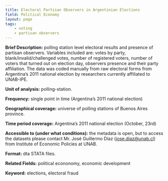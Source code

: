 ```yaml
---
title: Electoral Partisan Observers in Argentinian Elections
field: Political Economy
layout: page
tags:
    - voting
    - partisan observers
---
```


**Brief Description:** polling station level electoral results and presence of partisan observers. Variables included are: votes by party, blank/invalid/challenged votes, number of registered voters, number of voters that turned out on election day, observers presence and their party affiliation. The data was coded manually from raw electoral forms from Argentina’s 2011 national election by researchers currently affiliated to UNAB-IPE. 

**Unit of analysis:** polling-station.

**Frequency:** single point in time (Argentina’s 2011 national election)

**Geographical coverage:** universe of polling stations of Buenos Aires province.

**Time period coverage:** Argentina’s 2011 national election (October, 23rd)

**Accessible to (under what conditions):** the metadata is open, but to access the datasets please contact Mr. José Guillermo Díaz (jose.diaz@unab.cl) from Institute of Economic Policies at UNAB. 

**Format:** dta STATA files.

**Related Fields:** political econonomy, economic development

**Keyword:** elections, electoral fraud
